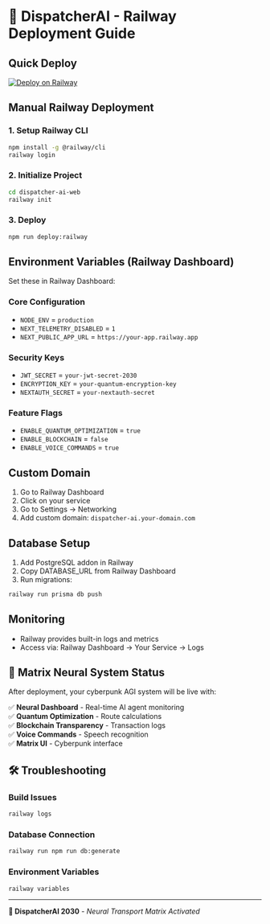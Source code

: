 # 🚀 DispatcherAI - Railway Deployment Guide

## Quick Deploy

[![Deploy on Railway](https://railway.app/button.svg)](https://railway.app/new/template?template=nextjs)

## Manual Railway Deployment

### 1. Setup Railway CLI
```bash
npm install -g @railway/cli
railway login
```

### 2. Initialize Project
```bash
cd dispatcher-ai-web
railway init
```

### 3. Deploy
```bash
npm run deploy:railway
```

## Environment Variables (Railway Dashboard)

Set these in Railway Dashboard:

### Core Configuration
- `NODE_ENV` = `production`
- `NEXT_TELEMETRY_DISABLED` = `1`
- `NEXT_PUBLIC_APP_URL` = `https://your-app.railway.app`

### Security Keys
- `JWT_SECRET` = `your-jwt-secret-2030`
- `ENCRYPTION_KEY` = `your-quantum-encryption-key`
- `NEXTAUTH_SECRET` = `your-nextauth-secret`

### Feature Flags
- `ENABLE_QUANTUM_OPTIMIZATION` = `true`
- `ENABLE_BLOCKCHAIN` = `false`
- `ENABLE_VOICE_COMMANDS` = `true`

## Custom Domain

1. Go to Railway Dashboard
2. Click on your service
3. Go to Settings → Networking
4. Add custom domain: `dispatcher-ai.your-domain.com`

## Database Setup

1. Add PostgreSQL addon in Railway
2. Copy DATABASE_URL from Railway Dashboard
3. Run migrations:
```bash
railway run prisma db push
```

## Monitoring

- Railway provides built-in logs and metrics
- Access via: Railway Dashboard → Your Service → Logs

## 🎯 Matrix Neural System Status

After deployment, your cyberpunk AGI system will be live with:

✅ **Neural Dashboard** - Real-time AI agent monitoring  
✅ **Quantum Optimization** - Route calculations  
✅ **Blockchain Transparency** - Transaction logs  
✅ **Voice Commands** - Speech recognition  
✅ **Matrix UI** - Cyberpunk interface  

## 🛠️ Troubleshooting

### Build Issues
```bash
railway logs
```

### Database Connection
```bash
railway run npm run db:generate
```

### Environment Variables
```bash
railway variables
```

---

**🔮 DispatcherAI 2030** - *Neural Transport Matrix Activated* 